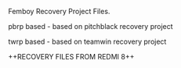 Femboy Recovery Project Files.


pbrp based - based on pitchblack recovery project

twrp based - based on teamwin recovery project


++RECOVERY FILES FROM REDMI 8++
